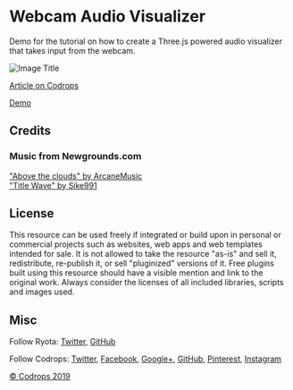# Webcam Audio Visualizer

Demo for the tutorial on how to create a Three.js powered audio visualizer that takes input from the webcam.

![Image Title](link)

[Article on Codrops](https://tympanus.net/codrops/?p=42594)

[Demo](http://tympanus.net/Tutorials/webcam-audio-visualizer/)

## Credits

### Music from Newgrounds.com
["Above the clouds" by ArcaneMusic](https://www.newgrounds.com/audio/listen/872056)  
["Title Wave" by Sike991](https://www.newgrounds.com/audio/listen/232941)

## License
This resource can be used freely if integrated or build upon in personal or commercial projects such as websites, web apps and web templates intended for sale. It is not allowed to take the resource "as-is" and sell it, redistribute, re-publish it, or sell "pluginized" versions of it. Free plugins built using this resource should have a visible mention and link to the original work. Always consider the licenses of all included libraries, scripts and images used.

## Misc

Follow Ryota: [Twitter](https://twitter.com/r21nomi), [GitHub](https://github.com/r21nomi) 

Follow Codrops: [Twitter](http://www.twitter.com/codrops), [Facebook](http://www.facebook.com/codrops), [Google+](https://plus.google.com/101095823814290637419), [GitHub](https://github.com/codrops), [Pinterest](http://www.pinterest.com/codrops/), [Instagram](https://www.instagram.com/codropsss/)


[© Codrops 2019](http://www.codrops.com)





